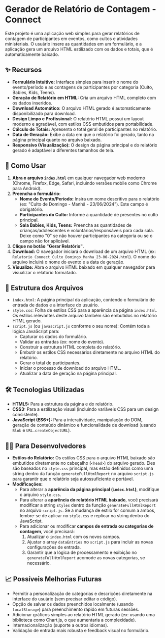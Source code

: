 # Gerador de Relatório de Contagem - Connect

Este projeto é uma aplicação web simples para gerar relatórios de contagem de participantes em eventos, como cultos e atividades ministeriais. O usuário insere as quantidades em um formulário, e a aplicação gera um arquivo HTML estilizado com os dados e totais, que é automaticamente baixado.

## ✨ Recursos

*   **Formulário Intuitivo:** Interface simples para inserir o nome do evento/período e as contagens de participantes por categoria (Culto, Babies, Kids, Teens).
*   **Geração de Relatório em HTML:** Cria um arquivo HTML completo com os dados inseridos.
*   **Download Automático:** O arquivo HTML gerado é automaticamente disponibilizado para download.
*   **Design Limpo e Profissional:** O relatório HTML possui um layout moderno e agradável, com estilos CSS embutidos para portabilidade.
*   **Cálculo de Totais:** Apresenta o total geral de participantes no relatório.
*   **Data de Geração:** Exibe a data em que o relatório foi gerado, tanto na página principal quanto no arquivo baixado.
*   **Responsivo (Visualização):** O design da página principal e do relatório gerado é adaptável a diferentes tamanhos de tela.

## 🚀 Como Usar

1.  **Abra o arquivo `index.html`** em qualquer navegador web moderno (Chrome, Firefox, Edge, Safari, incluindo versões mobile como Chrome para Android).
2.  **Preencha o formulário:**
    *   **Nome do Evento/Período:** Insira um nome descritivo para o relatório (ex: "Culto de Domingo - Manhã - 23/06/2024"). Este campo é obrigatório.
    *   **Participantes do Culto:** Informe a quantidade de presentes no culto principal.
    *   **Sala Babies, Kids, Teens:** Preencha as quantidades de crianças/adolescentes e voluntários/responsáveis para cada sala. Deixe como "0" se não houver participantes na categoria ou se o campo não for aplicável.
3.  **Clique no botão "Gerar Relatório"**.
4.  **Download:** O navegador iniciará o download de um arquivo HTML (ex: `Relatorio_Connect_Culto_Domingo_Manha_23-06-2024.html`). O nome do arquivo incluirá o nome do evento e a data de geração.
5.  **Visualize:** Abra o arquivo HTML baixado em qualquer navegador para visualizar o relatório formatado.

## 📂 Estrutura dos Arquivos

*   `index.html`: A página principal da aplicação, contendo o formulário de entrada de dados e a interface do usuário.
*   `style.css`: Folha de estilos CSS para a aparência da página `index.html`. Os estilos relevantes deste arquivo também são embutidos no relatório HTML gerado.
*   `script.js` (ou `javascript.js` conforme o seu nome): Contém toda a lógica JavaScript para:
    *   Capturar os dados do formulário.
    *   Validar as entradas (ex: nome do evento).
    *   Construir a estrutura HTML completa do relatório.
    *   Embutir os estilos CSS necessários diretamente no arquivo HTML do relatório.
    *   Gerar o total de participantes.
    *   Iniciar o processo de download do arquivo HTML.
    *   Atualizar a data de geração na página principal.

## 🛠️ Tecnologias Utilizadas

*   **HTML5:** Para a estrutura da página e do relatório.
*   **CSS3:** Para a estilização visual (incluindo variáveis CSS para um design consistente).
*   **JavaScript (ES6+):** Para a interatividade, manipulação do DOM, geração de conteúdo dinâmico e funcionalidade de download (usando `Blob` e `URL.createObjectURL`).

## 🧑‍💻 Para Desenvolvedores

*   **Estilos do Relatório:** Os estilos CSS para o arquivo HTML baixado são embutidos diretamente no cabeçalho (`<head>`) do arquivo gerado. Eles são baseados no `style.css` principal, mas estão definidos como uma string dentro da função `generateFullHtmlReport` no arquivo `script.js` para garantir que o relatório seja autossuficiente e portável.
*   **Modificações:**
    *   Para alterar a **aparência da página principal (`index.html`)**, modifique o arquivo `style.css`.
    *   Para alterar a **aparência do relatório HTML baixado**, você precisará modificar a string `styles` dentro da função `generateFullHtmlReport` no arquivo `script.js`. Se a mudança de estilo for comum a ambos, lembre-se de aplicar no `style.css` e replicar na string dentro do JavaScript.
    *   Para adicionar ou modificar **campos de entrada ou categorias de contagem**, você precisará:
        1.  Atualizar o `index.html` com os novos campos.
        2.  Ajustar o array `dataEntries` no `script.js` para incluir as novas configurações de entrada.
        3.  Garantir que a lógica de processamento e exibição no `generateFullHtmlReport` acomode as novas categorias, se necessário.

## 📈 Possíveis Melhorias Futuras

*   Permitir a personalização de categorias e descrições diretamente na interface do usuário (sem precisar editar o código).
*   Opção de salvar os dados preenchidos localmente (usando `localStorage`) para preenchimento rápido em futuras sessões.
*   Adicionar gráficos simples ao relatório HTML gerado (ex: usando uma biblioteca como Chart.js, o que aumentaria a complexidade).
*   Internacionalização (suporte a outros idiomas).
*   Validação de entrada mais robusta e feedback visual no formulário.
